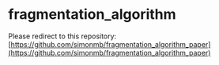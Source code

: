 # fragmentation_algorithm
Please redirect to this repository: [https://github.com/simonmb/fragmentation_algorithm_paper](https://github.com/simonmb/fragmentation_algorithm_paper)
